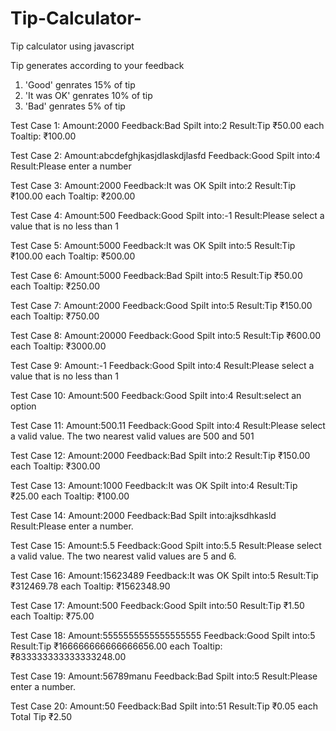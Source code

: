 # Tip-Calculator-
Tip calculator using javascript

Tip generates according to your feedback 
1. 'Good' genrates 15% of tip
2. 'It was OK' genrates 10% of tip
3. 'Bad' genrates 5% of tip


Test Case 1:
Amount:2000
Feedback:Bad
Spilt into:2
Result:Tip ₹50.00 each
       Toaltip: ₹100.00 

Test Case 2:
   Amount:abcdefghjkasjdlaskdjlasfd
   Feedback:Good
   Spilt into:4
   Result:Please enter a number
      
Test Case 3:
Amount:2000
Feedback:It was OK
Spilt into:2
Result:Tip ₹100.00 each
       Toaltip: ₹200.00 
       
Test Case 4:
   Amount:500
   Feedback:Good
   Spilt into:-1
   Result:Please select a value that is no less than 1
              
Test Case 5:
Amount:5000
Feedback:It was OK
Spilt into:5
Result:Tip ₹100.00 each
       Toaltip: ₹500.00 

Test Case 6:
Amount:5000
Feedback:Bad
Spilt into:5
Result:Tip ₹50.00 each
       Toaltip: ₹250.00 
       
Test Case 7:
Amount:2000
Feedback:Good
Spilt into:5
Result:Tip ₹150.00 each
       Toaltip: ₹750.00 
       
Test Case 8:
Amount:20000
Feedback:Good
Spilt into:5
Result:Tip ₹600.00 each
       Toaltip: ₹3000.00 
       
Test Case 9:
   Amount:-1
   Feedback:Good
   Spilt into:4
   Result:Please select a value that is no less than 1
   
Test Case 10:
   Amount:500
   Feedback:Good
   Spilt into:4
   Result:select an option
   
Test Case 11:
   Amount:500.11
   Feedback:Good
   Spilt into:4
   Result:Please select a valid value. The two nearest valid values are 500 and 501
   
Test Case 12:
   Amount:2000
   Feedback:Bad
   Spilt into:2
   Result:Tip ₹150.00 each
          Toaltip: ₹300.00 

Test Case 13:
Amount:1000
Feedback:It was OK
Spilt into:4
Result:Tip ₹25.00 each
       Toaltip: ₹100.00 

Test Case 14:
Amount:2000
Feedback:Bad
Spilt into:ajksdhkasld
Result:Please enter a number.

Test Case 15:
   Amount:5.5
   Feedback:Good
   Spilt into:5.5
   Result:Please select a valid value. The two nearest valid values are 5 and 6.

Test Case 16:
Amount:15623489
Feedback:It was OK
Spilt into:5
Result:Tip ₹312469.78 each
       Toaltip: ₹1562348.90

Test Case 17:
   Amount:500
   Feedback:Good
   Spilt into:50
   Result:Tip ₹1.50 each
          Toaltip: ₹75.00 

Test Case 18:
   Amount:5555555555555555555
   Feedback:Good
   Spilt into:5
   Result:Tip ₹166666666666666656.00 each
          Toaltip: ₹833333333333333248.00

 

Test Case 19:
Amount:56789manu
Feedback:Bad
Spilt into:5
Result:Please enter a number.


Test Case 20:
Amount:50
Feedback:Bad
Spilt into:51
Result:Tip ₹0.05 each
       Total Tip ₹2.50



     


   
